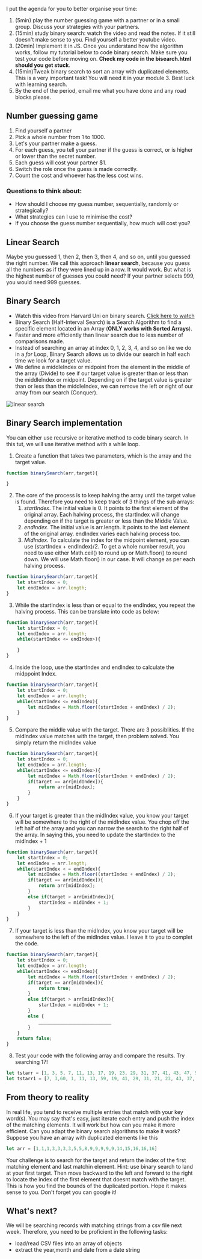 I put the agenda for you to better organise your time:
1. (5min) play the number guessing game with a partner or in a small group. Discuss your strategies with your partners. 
2. (15min) study binary search: watch the video and read the notes. If it still doesn't make sense to you. Find yourself a better youtube video.
3. (20min) Implement it in JS. Once you understand how the algorithm works, follow my tutorial below to code binary search. Make sure you test your code before moving on. **Check my code in the bisearch.html should you get stuck**.
4. (15min)Tweak binary search to sort an array with duplicated elements. This is a very important task! You will need it in your module 3.
Best luck with learning search.
5. By the end of the period, email me what you have done and any road blocks please.


## Number guessing game
1. Find yourself a partner
2. Pick a whole number from 1 to 1000.
3. Let's your partner make a guess.
4. For each guess, you tell your partner if the guess is correct, or is higher or lower than the secret number.
5. Each guess will cost your partner $1.
6. Switch the role once the guess is made correctly.
7. Count the cost and whoever has the less cost wins.
### Questions to think about:
* How should I choose my guess number, sequentially, randomly or strategically?
* What strategies can I use to minimise the cost?
* If you choose the guess number sequentially, how much will cost you?

## Linear Search
Maybe you guessed 1, then 2, then 3, then 4, and so on, until you guessed the right number. We call this approach **linear search**, because you guess all the numbers as if they were lined up in a row. It would work. But what is the highest number of guesses you could need? If your partner selects 999, you would need 999 guesses. 
## Binary Search
* Watch this video from Harvard Uni on binary search. [Click here to watch](https://youtu.be/T98PIp4omUA)
* Binary Search (Half-Interval Search) is a Search Algorithm to find a specific element located in an Array (**ONLY works with Sorted Arrays**). 
* Faster and more efficiently than linear search due to less number of comparisons made.
* Instead of searching an array at index 0, 1, 2, 3, 4, and so on like we do in a *for* Loop, Binary Search allows us to divide our search in half each time we look for a target value.
* We define a middleIndex or midpoint from the element in the middle of the array (Divide) to see if our target value is greater than or less than the middleIndex or midpoint. Depending on if the target value is greater than or less than the middleIndex, we can remove the left or right of our array from our search (Conquer).

![linear search](https://miro.medium.com/max/600/1*EYkSkQaoduFBhpCVx7nyEA.gif)
## Binary Search implementation
You can either use recursive or iterative method to code binary search. In this tut, we will use iterative method with a while loop.


1. Create a function that takes two parameters, which is the array and the target value.
```javascript
function binarySearch(arr,target){

}
```
2. The core of the process is to keep halving the array until the target value is found. Therefore you need to keep track of 3 things of the sub arrays:
    1. *startIndex*. The initial value is 0. It points to the first element of the original array. Each halving process, the startIndex will change depending on if the target is greater or less than the Middle Value.
    2. *endIndex*. The initial value is arr.length. It points to the last element of the original array. endIndex varies each halving process too.
    3. *MidIndex*. To calculate the index for the midpoint element, you can use (startIndex + endIndex)/2. To get a whole number result, you need to use either Math.ceil() to round up or Math.floor() to round down. We will use Math.floor() in our case. It will change as per each halving process.
```javascript
function binarySearch(arr,target){
    let startIndex = 0;
    let endIndex = arr.length;
}
```
3. While the startIndex is less than or equal to the endIndex, you repeat the halving process. This can be translate into code as below:
```javascript
function binarySearch(arr,target){
    let startIndex = 0;
    let endIndex = arr.length;
    while(startIndex <= endIndex>){

    }
}

```
4. Inside the loop, use the startIndex and endIndex to calculate the midppoint Index.
```javascript
function binarySearch(arr,target){
    let startIndex = 0;
    let endIndex = arr.length;
    while(startIndex <= endIndex){
        let midIndex = Math.floor((startIndex + endIndex) / 2);
    }
}

```
5. Compare the middle value with the target. There are 3 possiblities. If the midIndex value matches with the target, then problem solved. You simply return the midIndex value
```javascript
function binarySearch(arr,target){
    let startIndex = 0;
    let endIndex = arr.length;
    while(startIndex <= endIndex>){
        let midIndex = Math.floor((startIndex + endIndex) / 2);
        if(target == arr[midIndex]){
            return arr[midIndex];
        }
    }
}

```
6. If your target is greater than the midIndex value, you know your target will be somewhere to the right of the midIndex value. You chop off the left half of the array and you can narrow the search to the right half of the array. In saying this, you need to update the startIndex to the midIndex + 1
```javascript
function binarySearch(arr,target){
    let startIndex = 0;
    let endIndex = arr.length;
    while(startIndex < = endIndex){
        let midIndex = Math.floor((startIndex + endIndex) / 2);
        if(target == arr[midIndex]){
            return arr[midIndex];
        }
        else if(target > arr[midIndex]){
            startIndex = midIndex + 1;
        }
    }
}
```
7. If your target is less than the midIndex, you know your target will be somewhere to the left of the midIndex value. I leave it to you to complet the code.
```javascript
function binarySearch(arr,target){
    let startIndex = 0;
    let endIndex = arr.length;
    while(startIndex <= endIndex){
        let midIndex = Math.floor((startIndex + endIndex) / 2);
        if(target == arr[midIndex]){
            return true;
        }
        else if(target > arr[midIndex]){
            startIndex = midIndex + 1;
        }
        else {
            ___________________________ 
        }
    }
    return false;
}
```
8. Test your code with the following array and compare the results. Try searching 17!
```javascript
let tstarr = [1, 3, 5, 7, 11, 13, 17, 19, 23, 29, 31, 37, 41, 43, 47, 53, 59];
let tstarr1 = [7, 3,60, 1, 11, 13, 59, 19, 41, 29, 31, 21, 23, 43, 37, 53, 17];

```
## From theory to reality
In real life, you tend to receive multiple entries that match with your key word(s). You may say that's easy, just iterate each entry and push the index of the matching elements. It will work but how can you make it more efficient. Can you adapt the binary search algorithms to make it work?
Suppose you have an array with duplicated elements like this
```javascript
let arr = [1,1,1,3,3,3,3,5,5,8,9,9,9,9,9,14,15,16,16,16]
```
Your challenge is to search for the target and return the index of the first matching element and last matchin element.
Hint: use binary search to land at your first target. Then move backward to the left and forward to the right to locate the index of the first element that doesnt match with the target. This is how you find the bounds of the duplicated portion. Hope it makes sense to you. Don't forget you can google it!

## What's next?
We will be searching records with matching strings from a csv file next week. Therefore, you need to be proficient in the following tasks:
* load/read CSV files into an array of objects
* extract the year,month and date from a date string



